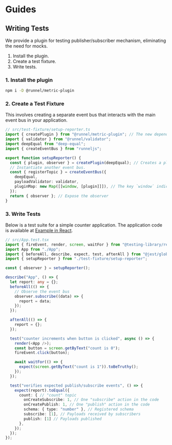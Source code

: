 # Guides

## Writing Tests

We provide a plugin for testing publisher/subscriber mechanism, eliminating the need for mocks.

1. Install the plugin.
1. Create a test fixture.
1. Write tests.

### 1. Install the plugin

```sh
npm i -D @runnel/metric-plugin
```

### 2. Create a Test Fixture

This involves creating a separate event bus that interacts with the main event bus in your application.

```ts
// src/test-fixture/setup-reporter.ts
import { createPlugin } from "@runnel/metric-plugin"; // The new dependency
import { validator } from "@runnel/validator";
import deepEqual from "deep-equal";
import { createEventBus } from "runneljs";

export function setupReporter() {
  const { plugin, observer } = createPlugin(deepEqual); // Creates a plugin and an observer
  // Instantiate another event bus.
  const { registerTopic } = createEventBus({
    deepEqual,
    payloadValidator: validator,
    pluginMap: new Map([[window, [plugin]]]), // The key `window` indicates that the plugin should be applied globally. Requires js-dom or happy-dom for tests.
  });
  return { observer }; // Expose the observer
}
```

### 3. Write Tests

Below is a test suite for a simple counter application. The application code is available at <a href="/getting-started/example-react/" target="_blank">Example in React</a>.

```ts
// src/App.test.tsx
import { fireEvent, render, screen, waitFor } from "@testing-library/react";
import App from "./App";
import { beforeAll, describe, expect, test, afterAll } from "@jest/globals";
import { setupReporter } from "./test-fixture/setup-reporter";

const { observer } = setupReporter();

describe("App", () => {
  let report: any = {};
  beforeAll(() => {
    // Observe the event bus
    observer.subscribe((data) => {
      report = data;
    });
  });

  afterAll(() => {
    report = {};
  });

  test("counter increments when button is clicked", async () => {
    render(<App />);
    const button = screen.getByText("count is 0");
    fireEvent.click(button);

    await waitFor(() => {
      expect(screen.getByText("count is 1")).toBeTruthy();
    });
  });

  test("verifies expected publish/subscribe events", () => {
    expect(report).toEqual({
      count: { // "count" topic
        onCreateSubscribe: 1, // One "subscribe" action in the code
        onCreatePublish: 1, // One "publish" action in the code
        schema: { type: "number" }, // Registered schema
        subscribe: [1], // Payloads received by subscribers
        publish: [1] // Payloads published
      },
    });
  });
});
```
